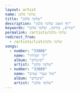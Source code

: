 ```yaml
---
layout: artist
name: שלומי סלמן
title: "שלומי סלמן"
description: "דף האמן שלומי סלמן"
keywords: "שירים, מוזיקה, שלומי סלמן"
permalink: /artists/שלומי-סלמן
redirect_from:
  - /artists/list/שלומי סלמן
songs:
  - number: "33088"
    name: "לך תפילתי"
    album: "סינגלים"
    artist: "שלומי סלמן"
  - number: "33089"
    name: "מול שערי שמים"
    album: "סינגלים"
    artist: "שלומי סלמן"
---
```


